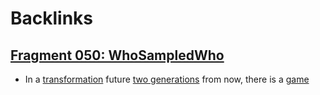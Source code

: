 
# Backlinks
## [Fragment 050: WhoSampledWho](<Fragment 050: WhoSampledWho.md>)
- In a [transformation](<transformation.md>) future [two generations](<two generations.md>) from now, there is a [game](<game.md>)

